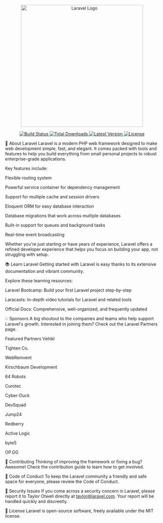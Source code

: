 <p align="center">
<a href="https://laravel.com" target="_blank">
<img src="https://raw.githubusercontent.com/laravel/art/master/logo-lockup/5%20SVG/2%20CMYK/1%20Full%20Color/laravel-logolockup-cmyk-red.svg" width="400" alt="Laravel Logo">
</a>
</p>
<p align="center">
<a href="https://github.com/laravel/framework/actions">
<img src="https://github.com/laravel/framework/workflows/tests/badge.svg" alt="Build Status">
</a>
<a href="https://packagist.org/packages/laravel/framework">
<img src="https://img.shields.io/packagist/dt/laravel/framework" alt="Total Downloads">
</a>
<a href="https://packagist.org/packages/laravel/framework">
<img src="https://img.shields.io/packagist/v/laravel/framework" alt="Latest Version">
</a>
<a href="https://packagist.org/packages/laravel/framework">
<img src="https://img.shields.io/packagist/l/laravel/framework" alt="License">
</a>
</p>

🚀 About Laravel
Laravel is a modern PHP web framework designed to make web development simple, fast, and elegant. It comes packed with tools and features to help you build everything from small personal projects to robust enterprise-grade applications.

Key features include:

Flexible routing system

Powerful service container for dependency management

Support for multiple cache and session drivers

Eloquent ORM for easy database interaction

Database migrations that work across multiple databases

Built-in support for queues and background tasks

Real-time event broadcasting

Whether you're just starting or have years of experience, Laravel offers a refined developer experience that helps you focus on building your app, not struggling with setup.

📚 Learn Laravel
Getting started with Laravel is easy thanks to its extensive documentation and vibrant community.

Explore these learning resources:

Laravel Bootcamp: Build your first Laravel project step-by-step

Laracasts: In-depth video tutorials for Laravel and related tools

Official Docs: Comprehensive, well-organized, and frequently updated

💡 Sponsors
A big shoutout to the companies and teams who help support Laravel's growth. Interested in joining them? Check out the Laravel Partners page.

Featured Partners
Vehikl

Tighten Co.

WebReinvent

Kirschbaum Development

64 Robots

Curotec

Cyber-Duck

DevSquad

Jump24

Redberry

Active Logic

byte5

OP.GG

🤝 Contributing
Thinking of improving the framework or fixing a bug? Awesome! Check the contribution guide to learn how to get involved.

🧭 Code of Conduct
To keep the Laravel community a friendly and safe space for everyone, please review the Code of Conduct.

🔐 Security Issues
If you come across a security concern in Laravel, please report it to Taylor Otwell directly at taylor@laravel.com. Your report will be handled quickly and discreetly.

📄 License
Laravel is open-source software, freely available under the MIT license.
